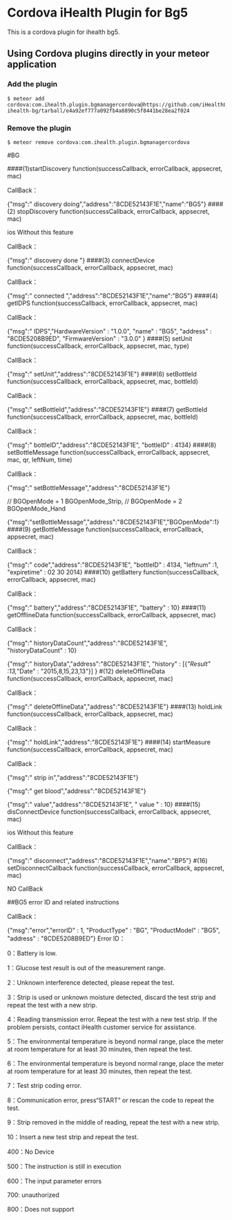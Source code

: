 # Cordova iHealth Plugin for Bg5

This is a cordova plugin for ihealth bg5.

## Using Cordova plugins directly in your meteor application

### Add the plugin

    $ meteor add cordova:com.ihealth.plugin.bgmanagercordova@https://github.com/iHealthLab/plugin-ihealth-bg/tarball/e4a92ef777a092fb4a8890c5f8441be28ea2f024


### Remove the plugin

    $ meteor remove cordova:com.ihealth.plugin.bgmanagercordova
    


#BG

####(1)startDiscovery
function(successCallback, errorCallback, appsecret, mac)

CallBack：

{"msg":" discovery doing","address":"8CDE52143F1E","name":"BG5"}
####(2) stopDiscovery
function(successCallback, errorCallback, appsecret, mac)

ios Without this feature

CallBack：

{"msg":" discovery done "}
####(3) connectDevice
function(successCallback, errorCallback, appsecret, mac)

CallBack：

{"msg":" connected ","address":"8CDE52143F1E","name":"BG5"}
####(4) getIDPS
function(successCallback, errorCallback, appsecret, mac)

CallBack：

{"msg":" IDPS","HardwareVersion" : "1.0.0", "name" : "BG5", "address" : "8CDE5208B9ED",  "FirmwareVersion" : "3.0.0" }
####(5) setUnit
function(successCallback, errorCallback, appsecret, mac, type)

CallBack：

{"msg":" setUnit","address":"8CDE52143F1E"}
####(6) setBottleId
function(successCallback, errorCallback, appsecret, mac, bottleId)

CallBack：

{"msg":" setBottleId","address":"8CDE52143F1E"}
####(7) getBottleId
function(successCallback, errorCallback, appsecret, mac, bottleId)

CallBack：

{"msg":" bottleID","address":"8CDE52143F1E", "bottleID" : 4134}
####(8) setBottleMessage
function(successCallback, errorCallback, appsecret, mac, qr, leftNum, time)

CallBack：

{"msg":" setBottleMessage","address":"8CDE52143F1E"}

// BGOpenMode = 1   BGOpenMode_Strip,
//  BGOpenMode = 2    BGOpenMode_Hand

{"msg":"setBottleMessage","address":"8CDE52143F1E","BGOpenMode":1}
####(9) getBottleMessage
function(successCallback, errorCallback, appsecret, mac)

CallBack：

{"msg":" code","address":"8CDE52143F1E", "bottleID" : 4134, "leftnum" :1, "expiretime" : 02 30 2014}
####(10) getBattery
function(successCallback, errorCallback, appsecret, mac)

CallBack：

{"msg":" battery","address":"8CDE52143F1E", "battery" : 10}
####(11) getOfflineData
function(successCallback, errorCallback, appsecret, mac)

CallBack：

{"msg":" historyDataCount","address":"8CDE52143F1E", "historyDataCount" : 10}

{"msg":" historyData","address":"8CDE52143F1E", "history" : [{_"Result" :13,_"Date" : "2015,8,15,23,13"}] }
#(12) deleteOfflineData
function(successCallback, errorCallback, appsecret, mac)

CallBack：

{"msg":" deleteOfflineData","address":"8CDE52143F1E"}
####(13) holdLink
function(successCallback, errorCallback, appsecret, mac)

CallBack：

{"msg":" holdLink","address":"8CDE52143F1E"}
####(14) startMeasure
function(successCallback, errorCallback, appsecret, mac)

CallBack：

{"msg":" strip in","address":"8CDE52143F1E"}

{"msg":" get blood","address":"8CDE52143F1E"}

{"msg":" value","address":"8CDE52143F1E", " value " : 10}
####(15) disConnectDevice
function(successCallback, errorCallback, appsecret, mac)

ios Without this feature

CallBack：

{"msg":" disconnect","address":"8CDE52143F1E","name":"BP5"}
#(16) setDisconnectCallback
function(successCallback, errorCallback, appsecret, mac)

NO CallBack

##BG5 error ID and related instructions

CallBack：

{"msg":"error","errorID" : 1, "ProductType" : "BG", "ProductModel" : "BG5", "address" : "8CDE5208B9ED"}
Error ID：                
            
                         
0：Battery is low.

1：Glucose test result is out of the measurement range.

2：Unknown interference detected, please repeat the test.

3：Strip is used or unknown moisture detected, discard the test strip and repeat the test with a new strip.

4：Reading transmission error. Repeat the test with a new test strip. If the problem persists, contact iHealth customer service for assistance.

5：The environmental temperature is beyond normal range, place the meter at room temperature for at least 30 minutes, then repeat the test.

6：The environmental temperature is beyond normal range, place the meter at room temperature for at least 30 minutes, then repeat the test.

7：Test strip coding error.

8：Communication error, press“START” or rescan the code to repeat the test.

9：Strip removed in the middle of reading, repeat the test with a new strip.

10：Insert a new test strip and repeat the test.

400：No Device

500：The instruction is still in execution  

600：The input parameter errors 

700: unauthorized

800：Does not support

  
